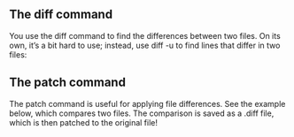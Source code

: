 ## The diff command
You use the diff command to find the differences between two files. On its own, it’s a bit hard to use; instead, use diff -u to find lines that differ in two files:



## The patch command
The patch command is useful for applying file differences. See the example below, which compares two files. The comparison is saved as a .diff file, which is then patched to the original file!